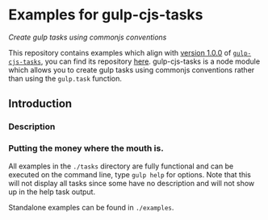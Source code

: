 # Examples for gulp-cjs-tasks

*Create gulp tasks using commonjs conventions*

This repository contains examples which align with [version 1.0.0](https://github.com/sytac/gulp-cjs-tasks/tree/1.0.0) of [`gulp-cjs-tasks`](https://github.com/sytac/gulp-cjs-tasks), you can find its repository [here](https://github.com/sytac/gulp-cjs-tasks/tree/1.0.0).
gulp-cjs-tasks is a node module which allows you to create gulp tasks using commonjs conventions rather than using the `gulp.task` function.

## Introduction

### Description

### Putting the money where the mouth is.

All examples in the `./tasks` directory are fully functional and can be executed on the command line,
type `gulp help` for options. Note that this will not display all tasks since
some have no description and will not show up in the help task output.

Standalone examples can be found in `./examples`.

